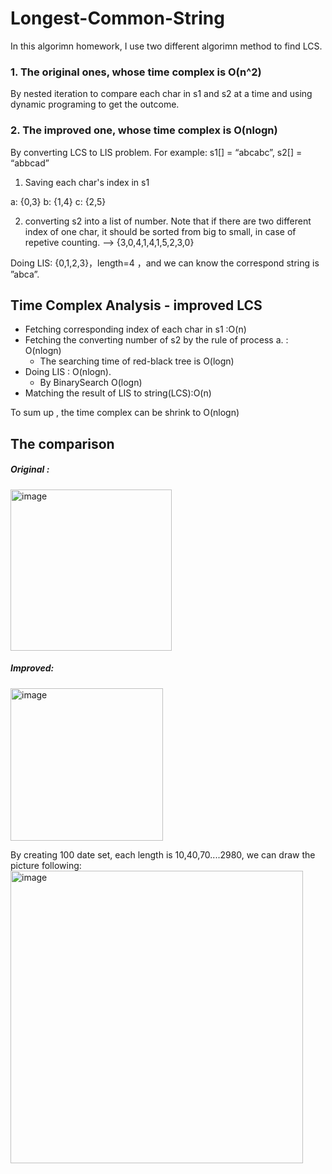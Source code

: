 # Longest-Common-String
In this algorimn homework, I use two different algorimn method to find LCS.

### 1. The original ones, whose time complex is **O(n^2)**
By nested iteration to compare each char in s1 and s2 at a time and using dynamic programing to get the outcome.

### 2. The improved one, whose time complex is **O(nlogn)**
By converting LCS to LIS problem.
For example:
 s1[] = “abcabc”, s2[] = “abbcad”
 
1. Saving each char's index in s1

a: {0,3}
b: {1,4} 
c: {2,5}
 
 2.  converting s2 into a list of number.
    Note that if there are two different index of one char, it should be sorted from big to small, in case of repetive counting.
     --> {3,0,4,1,4,1,5,2,3,0} 

 Doing LIS: {0,1,2,3}，length=4  ，and we can know the correspond string is ”abca”.


## Time Complex Analysis - improved LCS
-	Fetching corresponding index of each char in s1 :O(n)
-	Fetching the converting number of s2 by the rule of process a. : O(nlogn)  
    - The searching time of red-black tree is O(logn)
-	Doing LIS : O(nlogn). 
    - By BinarySearch O(logn)
-	Matching the result of LIS to string(LCS):O(n)

To sum up , the time complex can be shrink to O(nlogn)

## The comparison
##### Original :

<img width="258" alt="image" src="https://user-images.githubusercontent.com/57362375/136911072-5eb09a8a-a06c-43a0-ab55-ed61951e5790.png">

##### Improved:

<img width="244" alt="image" src="https://user-images.githubusercontent.com/57362375/136913088-dee655ad-08ac-4d83-996c-e902053d1c6c.png">

By creating 100 date set, each length is 10,40,70....2980, we can draw the picture following:
<img width="468" alt="image" src="https://user-images.githubusercontent.com/57362375/136911442-ebe8c921-361b-4618-88a6-86d1bc3e8eab.png">

